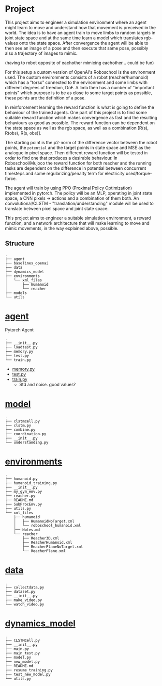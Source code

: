 Project
==========

This project aims to engineer a simulation environment where an agent might learn to
move and understand how that movement is preceived in the world.  The idea is
to have an agent train to move limbs to random targets in joint state space and
at the same time learn a model which translates rgb-values onto the state
space.  After convergence the agent will be able to then see an image of a pose
and then execute that same pose, possibly also a trajectory of images to mimic.

(having to robot opposite of eachother mimicing eachother... could be fun)

For this setup a custom version of OpenAI's Roboschool is the environment used.
The custom environments consists of a robot (reacher/humanoid) which has a
"torso" connected to the environment and some limbs with different degrees of
freedom, DoF. A limb then has a number of "important points" which purpose is
to be as close to some target points as possible, these points are the
definition of a pose.


In reinforcement learning the reward function is what is going to define the
behaviour of the trained agents. One part of this project is to find some
suitable reward function which makes convergence as fast and the resulting
behaviours as good as possible. The reward function can be dependent on the
state space as well as the rgb space, as well as a combination [R(s), R(obs), R(s, obs)]. 

The starting point is the p2-norm of the difference vector between the robot
points, the `potential` and the target points in state space and MSE as the
analogue in pixel space. Then different reward function will be tested in order
to find one that produces a desirable behaviour. In Roboschool/Mujoco the
reward function for both reacher and the running tasks are dependent on the
difference in potential between concurrent timesteps and some
regularizing/penalty term for electricity used/torque-force. 

The agent will train by using PPO (Proximal Policy Optimization) implemented in
pytorch.  The policy will be an MLP, operating in joint state space, a CNN
pixels -> actions and a combination of them both.  An convolutional/CLSTM -
"translation/understanding" module will be used to translate between pixel
space and joint state space.


This project aims to engineer a suitable simulation environment, a reward
function, and a network architecture that will make learning to move and mimic
movements, in the way explained above, possible.


## Structure

```
.
├── agent
├── baselines_openai
├── data
├── dynamics_model
├── environments
│   └── xml_files
│       ├── humanoid
│       └── reacher
├── models
└── utils
```

# [agent](project.agent/)
Pytorch Agent
```
.
├── __init__.py
├── loadtest.py
├── memory.py
├── test.py
└── train.py
```

* [memory.py](project.agent/memory.py)
* [test.py](project.agent/test.py)
* [train.py](project.agent/train.py)
	* Std and noise. good values?

# [model](project.models)

```
.
├── clstmcell.py
├── clstm.py
├── combine.py
├── coordination.py
├── __init__.py
└── understanding.py
```

# [environments](project.environments/)

```
.
├── humanoid.py
├── humanoid_training.py
├── __init__.py
├── my_gym_env.py
├── reacher.py
├── README.md
├── SubProcEnv.py
├── utils.py
└── xml_files
    ├── humanoid
    │   ├── HumanoidNoTarget.xml
    │   └── roboschool_humanoid.xml
    ├── Notes.md
    └── reacher
        ├── Reacher3D.xml
        ├── ReacherHumanoid.xml
        ├── ReacherPlaneNoTarget.xml
        └── ReacherPlane.xml
```
# [data](project.data)
```
.
├── collectdata.py
├── dataset.py
├── __init__.py
├── make_video.py
└── watch_video.py
```
# [dynamics_model](project.dynamics_model)
```
.
├── CLSTMCell.py
├── __init__.py
├── main.py
├── main_test.py
├── model.py
├── new_model.py
├── README.md
├── resume_training.py
├── test_new_model.py
└── utils.py

```
